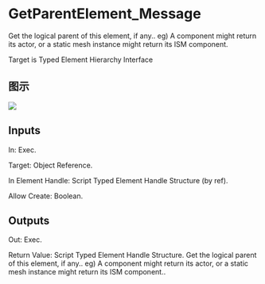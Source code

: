 # GetParentElement_Message

Get the logical parent of this element, if any.. eg) A component might return its actor, or a static mesh instance might return its ISM component.

Target is Typed Element Hierarchy Interface

## 图示

![]($-20221218-21173612.png)

## Inputs

In: Exec.

Target: Object Reference.

In Element Handle: Script Typed Element Handle Structure (by ref).

Allow Create: Boolean.  

## Outputs

Out: Exec.

Return Value: Script Typed Element Handle Structure. Get the logical parent of this element, if any.. eg) A component might return its actor, or a static mesh instance might return its ISM component..

